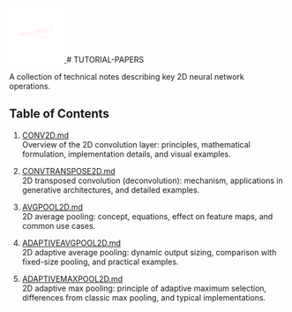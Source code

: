 <a href="https://www.teamcardinalis.com/">
   <img src="Logo/teamcardinalis.png" alt="Team Cardinalis" width="100">
</a># TUTORIAL-PAPERS

A collection of technical notes describing key 2D neural network operations.

## Table of Contents

1. [CONV2D.md](CONV2D.md)  
   Overview of the 2D convolution layer: principles, mathematical formulation, implementation details, and visual examples.

2. [CONVTRANSPOSE2D.md](CONVTRANSPOSE2D.md)  
   2D transposed convolution (deconvolution): mechanism, applications in generative architectures, and detailed examples.

3. [AVGPOOL2D.md](AVGPOOL2D.md)  
   2D average pooling: concept, equations, effect on feature maps, and common use cases.

4. [ADAPTIVEAVGPOOL2D.md](ADAPTIVEAVGPOOL2D.md)  
   2D adaptive average pooling: dynamic output sizing, comparison with fixed-size pooling, and practical examples.

5. [ADAPTIVEMAXPOOL2D.md](ADAPTIVEMAXPOOL2D.md)  
   2D adaptive max pooling: principle of adaptive maximum selection, differences from classic max pooling, and typical implementations.
